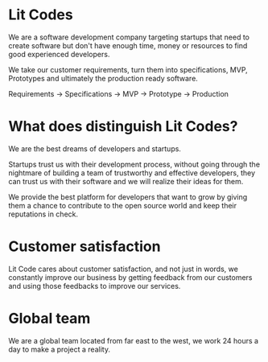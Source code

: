 # Lit Codes

We are a software development company targeting startups that need to create software but don't have enough time, money or resources to find good experienced developers.

We take our customer requirements, turn them into specifications, MVP, Prototypes and ultimately the production ready software.

Requirements -> Specifications -> MVP -> Prototype -> Production

# What does distinguish Lit Codes?

We are the best dreams of developers and startups.

Startups trust us with their development process, without going through the nightmare of building a team of trustworthy and effective developers, they can trust us with their software and we will realize their ideas for them.

We provide the best platform for developers that want to grow by giving them a chance to contribute to the open source world and keep their reputations in check.

# Customer satisfaction

Lit Code cares about customer satisfaction, and not just in words, we constantly improve our business by getting feedback from our customers and using those feedbacks to improve our services.

# Global team

We are a global team located from far east to the west, we work 24 hours a day to make a project a reality.

